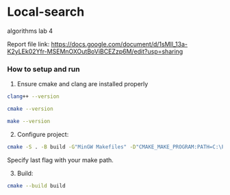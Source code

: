 # Local-search
algorithms lab 4

Report file link:
https://docs.google.com/document/d/1sMIl_13a-K2yLEk02Yfr-MSEMnOXOutBoViBCEZzp6M/edit?usp=sharing

### How to setup and run
1. Ensure cmake and clang are installed properly
```bash
clang++ --version
```
```bash
cmake --version
```
```bash
make --version
```
2. Configure project:
```bash
cmake -S . -B build -G"MinGW Makefiles" -D"CMAKE_MAKE_PROGRAM:PATH=C:\Program Files (x86)\GnuWin32\bin\make"
```
Specify last flag with your make path. 


3. Build:
```bash
cmake --build build
